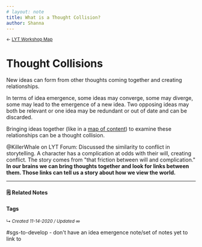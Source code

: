 ```yaml
---
# layout: note
title: What is a Thought Collision?
author: Shanna
---
```


<small>← [LYT Workshop Map](zk-public/-lyt-workshop-map.md)</small>

# Thought Collisions

New ideas can form from other thoughts coming together and creating relationships.

In terms of idea emergence, some ideas may converge, some may diverge, some may lead to the emergence of a new idea. Two opposing ideas may both be relevant or one idea may be redundant or out of date and can be discarded.

Bringing ideas together (like in a [map of content](zk-public/map-of-content-explained)) to examine these relationships can be a thought collision.


@KillerWhale on LYT Forum:
Discussed the similarity to conflict in storytelling. A character has a complication at odds with their will, creating conflict. The story comes from "that friction between will and complication." **In our brains we can bring thoughts together and look for links between them. Those links can tell us a story about how we view the world.**


------------------------


#### 🗒 Related Notes



#### Tags


<small>↳ <i>Created 11-14-2020 / Updated ∞ </i></small>

#sgs-to-develop - don't have an idea emergence note/set of notes yet to link to



